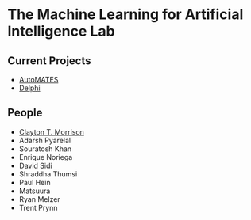 # The Machine Learning for Artificial Intelligence Lab

## Current Projects

- [AutoMATES](https://ml4ai.github.io/automates/)
- [Delphi](https://ml4ai.github.io/delphi/)

## People

- [Clayton T. Morrison](http://w3.sista.arizona.edu/~clayton/)
- Adarsh Pyarelal
- Souratosh Khan
- Enrique Noriega
- David Sidi
- Shraddha Thumsi
- Paul Hein
- Matsuura
- Ryan Melzer
- Trent Prynn
